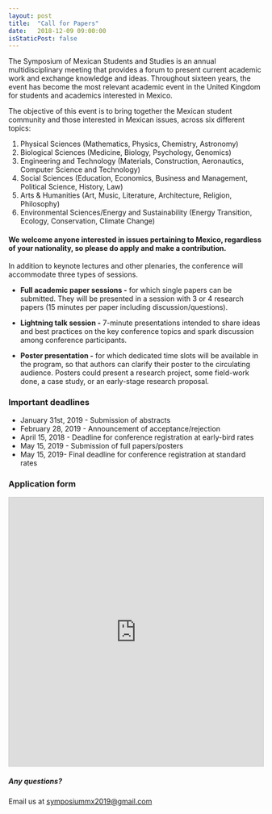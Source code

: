 ```yaml
---
layout: post
title:  "Call for Papers"
date:   2018-12-09 09:00:00
isStaticPost: false
---
```


The Symposium of Mexican Students and Studies is an annual multidisciplinary meeting that provides a forum to present current academic work and exchange knowledge and ideas. Throughout sixteen years, the event has become the most relevant academic event in the United Kingdom for students and academics interested in Mexico.

The objective of this event is to bring together the Mexican student community and those interested in Mexican issues, across six different topics:

1. Physical Sciences (Mathematics, Physics, Chemistry, Astronomy)
2. Biological Sciences (Medicine, Biology, Psychology, Genomics)
3. Engineering and Technology (Materials, Construction, Aeronautics, Computer Science and Technology)
4. Social Sciences (Education, Economics, Business and Management, Political Science, History, Law)
5. Arts & Humanities (Art, Music, Literature, Architecture, Religion, Philosophy)
6. Environmental Sciences/Energy and Sustainability (Energy Transition, Ecology, Conservation, Climate Change)

#### We welcome anyone interested in issues pertaining to Mexico, regardless of your nationality, so please do apply and make a contribution.


In addition to keynote lectures and other plenaries, the conference will accommodate three types of sessions.

- __Full academic paper sessions -__ for which single papers can be submitted. They will be presented in a session with 3 or 4 research papers (15 minutes per paper including discussion/questions).

- __Lightning talk session -__ 7-minute presentations intended to share ideas and best practices on the key conference topics and spark discussion among conference participants.

- __Poster presentation -__ for which dedicated time slots will be available in the program, so that authors can clarify their poster to the circulating audience. Posters could present a research project, some field-work done, a case study, or an early-stage research proposal.

### Important deadlines
- January 31st, 2019 - Submission of abstracts
- February 28, 2019 - Announcement of acceptance/rejection
- April 15, 2018 - Deadline for conference registration at early-bird rates
- May 15, 2019 - Submission of full papers/posters
- May 15, 2019- Final deadline for conference registration at standard rates


### Application form

<iframe class="airtable-embed" src="https://airtable.com/embed/shrc0V0gr6tHBxGAa?backgroundColor=green" frameborder="0" onmousewheel="" width="100%" height="533" style="background: transparent; border: 1px solid #ccc;"></iframe>




##### Any questions?
Email us at [symposiummx2019@gmail.com](mailto:symposiummx2019@gmail.com)

<img class="img-responsive feature-image" src="{{ site.baseurl }}/img/seo/sharing-google-plus.png" style="display:none">
